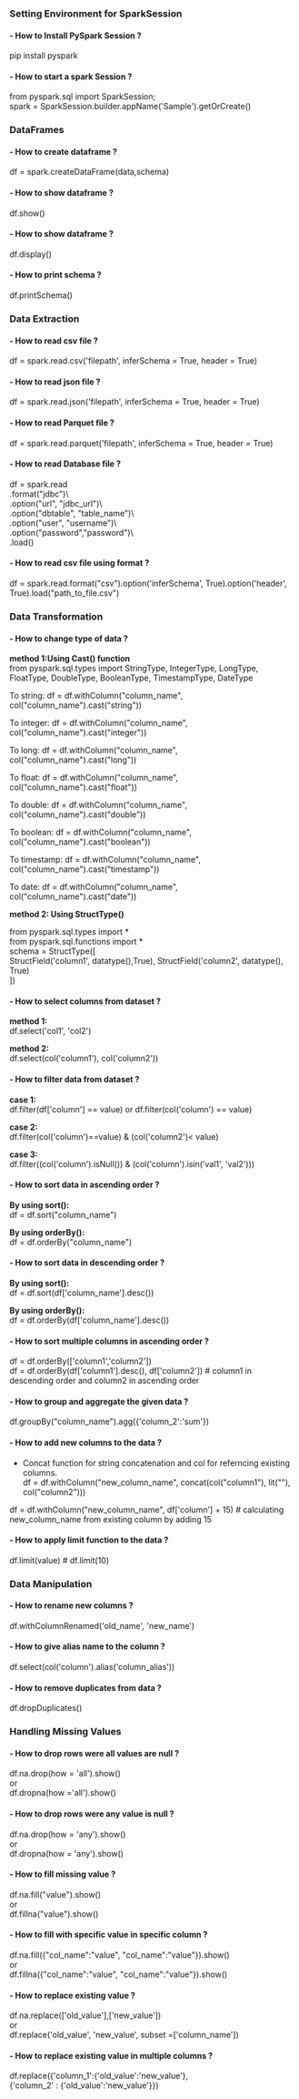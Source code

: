 ### Setting Environment for SparkSession
#### - How to Install PySpark Session ?
pip install pyspark

#### - How to start a spark Session ?
from pyspark.sql import SparkSession; <br>
spark = SparkSession.builder.appName('Sample').getOrCreate()

### DataFrames
#### - How to create dataframe ?
df = spark.createDataFrame(data,schema)

#### - How to show dataframe ?
df.show()

#### - How to show dataframe ?
df.display()

#### - How to print schema ?
df.printSchema()

### Data Extraction
#### - How to read csv file ?
df = spark.read.csv('filepath', inferSchema = True, header = True)

#### - How to read json file ?
df = spark.read.json('filepath', inferSchema = True, header = True)

#### - How to read Parquet file ?
df = spark.read.parquet('filepath', inferSchema = True, header = True)

#### - How to read Database file ?
df = spark.read \
          .format("jdbc")\ </br>
          .option("url", "jdbc_url")\ </br>
          .option("dbtable", "table_name")\ </br>
          .option("user", "username")\ </br>
          .option("password","password")\ </br>
          .load() </br>

#### - How to read csv file using format ?
df = spark.read.format("csv").option('inferSchema', True).option('header', True).load("path_to_file.csv") </br>

### Data Transformation
#### - How to change type of data ?

<b>method 1:Using Cast() function</b></br>
from pyspark.sql.types import StringType, IntegerType, LongType, FloatType, DoubleType, BooleanType, TimestampType, DateType</br>

To string:
df = df.withColumn("column_name", col("column_name").cast("string"))</br>

To integer:
df = df.withColumn("column_name", col("column_name").cast("integer"))</br>

To long:
df = df.withColumn("column_name", col("column_name").cast("long"))</br>

To float:
df = df.withColumn("column_name", col("column_name").cast("float"))</br>

To double:
df = df.withColumn("column_name", col("column_name").cast("double"))</br>

To boolean:
df = df.withColumn("column_name", col("column_name").cast("boolean"))</br>

To timestamp:
df = df.withColumn("column_name", col("column_name").cast("timestamp"))</br>

To date:
df = df.withColumn("column_name", col("column_name").cast("date"))</br>

<b>method 2: Using StructType()</b></br>

from pyspark.sql.types import *</br>
from pyspark.sql.functions import * </br>
schema = StructType([</br>
StructField('column1', datatype(),True),
StructField('column2', datatype(), True)</br>
])

#### - How to select columns from dataset ?
<b>method 1:</b></br>
df.select('col1', 'col2') </br>

<b>method 2:</b></br>
df.select(col('column1'), col('column2'))</br>

#### - How to filter data from dataset ?
<b>case 1:</b></br>
df.filter(df['column'] == value)
or
df.filter(col('column') == value)

<b>case 2:</b></br>
df.filter(col('column')==value) & (col('column2')< value)

<b>case 3:</b></br>
df.filter((col('column').isNull()) & (col('column').isin('val1', 'val2')))

#### - How to sort data in ascending order ?
<b>By using sort():</b></br>
df = df.sort("column_name")</br>

<b>By using orderBy():</b></br>
df = df.orderBy("column_name")

#### - How to sort data in descending order ?
<b>By using sort():</b></br>
df = df.sort(df['column_name'].desc())</br>

<b>By using orderBy():</b></br>
df = df.orderBy(df['column_name'].desc())

#### - How to sort multiple columns in ascending order ?
df = df.orderBy(['column1','column2'])</br>
df = df.orderBy(df['column1'].desc(), df['column2']) # column1 in descending order and column2 in ascending order

#### - How to group and aggregate the given data ?
df.groupBy("column_name").agg({'column_2':'sum'})

#### - How to add new columns to the data ?
 - Concat function for string concatenation and col for referncing existing columns.</br>
df = df.withColumn("new_column_name", concat(col("column1"), lit(""), col("column2")))</br>

df = df.withColumn("new_column_name", df['column'] + 15)   # calculating new_column_name from existing column by adding 15 

#### - How to apply limit function to the data ?
df.limit(value)  # df.limit(10)

### Data Manipulation
#### - How to rename new columns ?
df.withColumnRenamed('old_name', 'new_name')

#### - How to give alias name to the column ?
df.select(col('column').alias('column_alias'))

#### - How to remove duplicates from data ?
df.dropDuplicates()

### Handling Missing Values
#### - How to drop rows were all values are null ?
df.na.drop(how = 'all').show()</br>
or</br>
df.dropna(how ='all').show()
#### - How to drop rows were any value is null ?
df.na.drop(how = 'any').show()</br>
or</br>
df.dropna(how = 'any').show()

#### - How to fill missing value ?
df.na.fill("value").show()</br>
or</br>
df.fillna("value").show()

#### - How to fill with specific value in specific column ?
df.na.fill({"col_name":"value", "col_name":"value"}).show()</br>
or</br>
df.fillna({"col_name":"value", "col_name":"value"}).show()

#### - How to replace existing value ?
df.na.replace(['old_value'],['new_value'])</br>
or</br>
df.replace('old_value', 'new_value', subset =['column_name'])

#### - How to replace existing value in multiple columns ?
df.replace({'column_1':{'old_value':'new_value'},</br>{'column_2' : {'old_value':'new_value'}})
